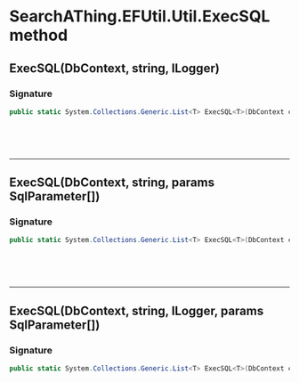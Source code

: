 # SearchAThing.EFUtil.Util.ExecSQL method
## ExecSQL<T>(DbContext, string, ILogger)
### Signature
```csharp
public static System.Collections.Generic.List<T> ExecSQL<T>(DbContext context, string query, ILogger logger = null)
```

<p>&nbsp;</p>
<p>&nbsp;</p>
<hr/>

## ExecSQL<T>(DbContext, string, params SqlParameter[])
### Signature
```csharp
public static System.Collections.Generic.List<T> ExecSQL<T>(DbContext context, string query, params SqlParameter[] sqlParams)
```

<p>&nbsp;</p>
<p>&nbsp;</p>
<hr/>

## ExecSQL<T>(DbContext, string, ILogger, params SqlParameter[])
### Signature
```csharp
public static System.Collections.Generic.List<T> ExecSQL<T>(DbContext context, string query, ILogger logger, params SqlParameter[] sqlParams)
```
